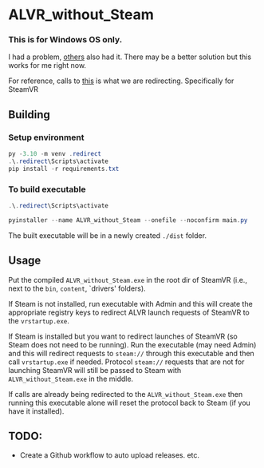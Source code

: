 # ALVR_without_Steam

### This is for Windows OS only.

I had a problem, [others](https://github.com/alvr-org/ALVR/issues/2412) also had it. There may be a better solution but this works for me right now.

For reference, calls to [this](https://developer.valvesoftware.com/wiki/Steam_browser_protocol) is what we are redirecting. Specifically for SteamVR

## Building

### Setup environment
```PowerShell
py -3.10 -m venv .redirect
.\.redirect\Scripts\activate
pip install -r requirements.txt
```

### To build executable
```Powershell
.\.redirect\Scripts\activate

pyinstaller --name ALVR_without_Steam --onefile --noconfirm main.py
```
The built executable will be in a newly created `./dist` folder.

## Usage

Put the compiled `ALVR_without_Steam.exe` in the root dir of SteamVR (i.e., next to the `bin`, `content`, `drivers' folders).

If Steam is not installed, run executable with Admin and this will create the appropriate registry keys to redirect ALVR launch requests of SteamVR to the `vrstartup.exe`.

If Steam is installed but you want to redirect launches of SteamVR (so Steam does not need to be running). Run the executable (may need Admin) and this will redirect requests to `steam://` through this executable and then call `vrstartup.exe` if needed. Protocol `steam://` requests that are not for launching SteamVR will still be passed to Steam with `ALVR_without_Steam.exe` in the middle.

If calls are already being redirected to the `ALVR_without_Steam.exe` then running this executable alone will reset the protocol back to Steam (if you have it installed).

## TODO:
- Create a Github workflow to auto upload releases. etc.